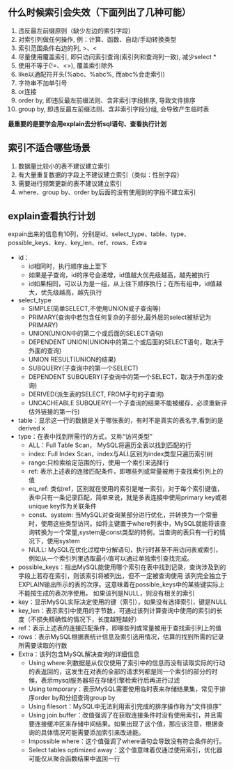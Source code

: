 ## 什么时候索引会失效（下面列出了几种可能）
1. 违反最左前缀原则（缺少左边的索引字段） 
2. 对索引列做任何操作, 例：计算、函数、自动/手动转换类型 
3. 索引范围条件右边的列, >、<
4. 尽量使用覆盖索引, 即只访问索引查询(索引列和查询列一致), 减少select *
5. 使用不等于(!=、<>), 覆盖索引除外 
6. like以通配符开头(%abc、%abc%, 而abc%会走索引)
7. 字符串不加单引号 
8. or连接 
9. order by, 即违反最左前缀法则、含非索引字段排序, 导致文件排序 
10. group by, 即违反最左前缀法则、含非索引字段分组, 会导致产生临时表

**最重要的是要学会用explain去分析sql语句、查看执行计划**

## 索引不适合哪些场景

1. 数据量比较小的表不建议建立索引
2. 有大量重复数据的字段上不建议建立索引（类似：性别字段）
3. 需要进行频繁更新的表不建议建立索引
4. where、group by、order by后面的没有使用到的字段不建立索引

## explain查看执行计划
expain出来的信息有10列，分别是id、select_type、table、type、possible_keys、key、key_len、ref、rows、Extra  

- id：
  + id相同时，执行顺序由上至下
  + 如果是子查询，id的序号会递增，id值越大优先级越高，越先被执行
  + id如果相同，可以认为是一组，从上往下顺序执行；在所有组中，id值越大，优先级越高，越先执行
- select_type
  + SIMPLE(简单SELECT,不使用UNION或子查询等)
  + PRIMARY(查询中若包含任何复杂的子部分,最外层的select被标记为PRIMARY)
  + UNION(UNION中的第二个或后面的SELECT语句)
  + DEPENDENT UNION(UNION中的第二个或后面的SELECT语句，取决于外面的查询)
  + UNION RESULT(UNION的结果)
  + SUBQUERY(子查询中的第一个SELECT)
  + DEPENDENT SUBQUERY(子查询中的第一个SELECT，取决于外面的查询)
  + DERIVED(派生表的SELECT, FROM子句的子查询)
  + UNCACHEABLE SUBQUERY(一个子查询的结果不能被缓存，必须重新评估外链接的第一行)
- table：显示这一行的数据是关于哪张表的，有时不是真实的表名字,看到的是derived x
- type：在表中找到所需行的方式，又称“访问类型”
  + ALL：Full Table Scan， MySQL将遍历全表以找到匹配的行
  + index: Full Index Scan，index与ALL区别为index类型只遍历索引树
  + range:只检索给定范围的行，使用一个索引来选择行
  + ref: 表示上述表的连接匹配条件，即哪些列或常量被用于查找索引列上的值
  + eq_ref: 类似ref，区别就在使用的索引是唯一索引，对于每个索引键值，表中只有一条记录匹配，简单来说，就是多表连接中使用primary key或者 unique key作为关联条件
  + const、system: 当MySQL对查询某部分进行优化，并转换为一个常量时，使用这些类型访问。如将主键置于where列表中，MySQL就能将该查询转换为一个常量,system是const类型的特例，当查询的表只有一行的情况下，使用system
  + NULL: MySQL在优化过程中分解语句，执行时甚至不用访问表或索引，例如从一个索引列里选取最小值可以通过单独索引查找完成。
- possible_keys：指出MySQL能使用哪个索引在表中找到记录，查询涉及到的字段上若存在索引，则该索引将被列出，但不一定被查询使用
该列完全独立于EXPLAIN输出所示的表的次序。这意味着在possible_keys中的某些键实际上不能按生成的表次序使用。 如果该列是NULL，则没有相关的索引
- key：显示MySQL实际决定使用的键（索引），如果没有选择索引，键是NULL
- key_len：表示索引中使用的字节数，可通过该列计算查询中使用的索引的长度（不损失精确性的情况下，长度越短越好）
- ref：表示上述表的连接匹配条件，即哪些列或常量被用于查找索引列上的值
- rows：表示MySQL根据表统计信息及索引选用情况，估算的找到所需的记录所需要读取的行数
- Extra：该列包含MySQL解决查询的详细信息
  + Using where:列数据是从仅仅使用了索引中的信息而没有读取实际的行动的表返回的，这发生在对表的全部的请求列都是同一个索引的部分的时候，表示mysql服务器将在存储引擎检索行后再进行过滤
  + Using temporary：表示MySQL需要使用临时表来存储结果集，常见于排序order by和分组查询group by
  + Using filesort：MySQL中无法利用索引完成的排序操作称为“文件排序”
  + Using join buffer：改值强调了在获取连接条件时没有使用索引，并且需要连接缓冲区来存储中间结果。如果出现了这个值，那应该注意，根据查询的具体情况可能需要添加索引来改进能。
  + Impossible where：这个值强调了where语句会导致没有符合条件的行。
  + Select tables optimized away：这个值意味着仅通过使用索引，优化器可能仅从聚合函数结果中返回一行
